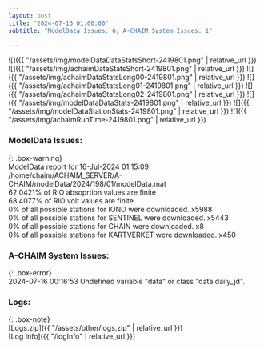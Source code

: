 ```yaml
---
layout: post
title: "2024-07-16 01:00:00"
subtitle: "ModelData Issues: 6; A-CHAIM System Issues: 1"

---
```


![]({{ "/assets/img/modelDataDataStatsShort-2419801.png" | relative_url }})
![]({{ "/assets/img/achaimDataStatsShort-2419801.png" | relative_url }})
![]({{ "/assets/img/achaimDataStatsLong00-2419801.png" | relative_url }})
![]({{ "/assets/img/achaimDataStatsLong01-2419801.png" | relative_url }})
![]({{ "/assets/img/achaimDataStatsLong02-2419801.png" | relative_url }})
![]({{ "/assets/img/modelDataDataStats-2419801.png" | relative_url }})
![]({{ "/assets/img/modelDataStationStats-2419801.png" | relative_url }})
![]({{ "/assets/img/achaimRunTime-2419801.png" | relative_url }})


### ModelData Issues:  
  
{: .box-warning}  
 ModelData report for 16-Jul-2024 01:15:09   
 /home/chaim/ACHAIM_SERVER/A-CHAIM/modelData/2024/198/01/modelData.mat   
 62.0421% of RIO absoprtion values are finite   
 68.4077% of RIO volt values are finite   
 0% of all possible stations for IONO were downloaded. x5988   
 0% of all possible stations for SENTINEL were downloaded. x5443   
 0% of all possible stations for CHAIN were downloaded. x8   
 0% of all possible stations for KARTVERKET were downloaded. x450   
  
### A-CHAIM System Issues:  
  
{: .box-error}  
2024-07-16 00:16:53 Undefined variable "data" or class "data.daily_jd".  

### Logs:  
  
{: .box-note}  
[Logs.zip]({{ "/assets/other/logs.zip" | relative_url }})  
[Log Info]({{ "/logInfo" | relative_url }})  
